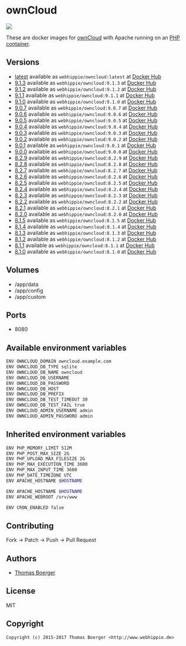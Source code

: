 # ownCloud

[![](https://images.microbadger.com/badges/image/webhippie/owncloud:8.2.2.svg)](https://microbadger.com/images/webhippie/owncloud:8.2.2 "Get your own image badge on microbadger.com")

These are docker images for [ownCloud](https://owncloud.org/) with Apache running on an [PHP container](https://registry.hub.docker.com/u/webhippie/php-apache/).


## Versions

* [latest](https://github.com/dockhippie/owncloud/tree/master) available as ```webhippie/owncloud:latest``` at [Docker Hub](https://registry.hub.docker.com/u/webhippie/owncloud/)
* [9.1.3](https://github.com/dockhippie/owncloud/tree/9.1.3) available as ```webhippie/owncloud:9.1.3``` at [Docker Hub](https://registry.hub.docker.com/u/webhippie/owncloud/)
* [9.1.2](https://github.com/dockhippie/owncloud/tree/9.1.2) available as ```webhippie/owncloud:9.1.2``` at [Docker Hub](https://registry.hub.docker.com/u/webhippie/owncloud/)
* [9.1.1](https://github.com/dockhippie/owncloud/tree/9.1.1) available as ```webhippie/owncloud:9.1.1``` at [Docker Hub](https://registry.hub.docker.com/u/webhippie/owncloud/)
* [9.1.0](https://github.com/dockhippie/owncloud/tree/9.1.0) available as ```webhippie/owncloud:9.1.0``` at [Docker Hub](https://registry.hub.docker.com/u/webhippie/owncloud/)
* [9.0.7](https://github.com/dockhippie/owncloud/tree/9.0.7) available as ```webhippie/owncloud:9.0.7``` at [Docker Hub](https://registry.hub.docker.com/u/webhippie/owncloud/)
* [9.0.6](https://github.com/dockhippie/owncloud/tree/9.0.6) available as ```webhippie/owncloud:9.0.6``` at [Docker Hub](https://registry.hub.docker.com/u/webhippie/owncloud/)
* [9.0.5](https://github.com/dockhippie/owncloud/tree/9.0.5) available as ```webhippie/owncloud:9.0.5``` at [Docker Hub](https://registry.hub.docker.com/u/webhippie/owncloud/)
* [9.0.4](https://github.com/dockhippie/owncloud/tree/9.0.4) available as ```webhippie/owncloud:9.0.4``` at [Docker Hub](https://registry.hub.docker.com/u/webhippie/owncloud/)
* [9.0.3](https://github.com/dockhippie/owncloud/tree/9.0.3) available as ```webhippie/owncloud:9.0.3``` at [Docker Hub](https://registry.hub.docker.com/u/webhippie/owncloud/)
* [9.0.2](https://github.com/dockhippie/owncloud/tree/9.0.2) available as ```webhippie/owncloud:9.0.2``` at [Docker Hub](https://registry.hub.docker.com/u/webhippie/owncloud/)
* [9.0.1](https://github.com/dockhippie/owncloud/tree/9.0.1) available as ```webhippie/owncloud:9.0.1``` at [Docker Hub](https://registry.hub.docker.com/u/webhippie/owncloud/)
* [9.0.0](https://github.com/dockhippie/owncloud/tree/9.0.0) available as ```webhippie/owncloud:9.0.0``` at [Docker Hub](https://registry.hub.docker.com/u/webhippie/owncloud/)
* [8.2.9](https://github.com/dockhippie/owncloud/tree/8.2.9) available as ```webhippie/owncloud:8.2.9``` at [Docker Hub](https://registry.hub.docker.com/u/webhippie/owncloud/)
* [8.2.8](https://github.com/dockhippie/owncloud/tree/8.2.8) available as ```webhippie/owncloud:8.2.8``` at [Docker Hub](https://registry.hub.docker.com/u/webhippie/owncloud/)
* [8.2.7](https://github.com/dockhippie/owncloud/tree/8.2.7) available as ```webhippie/owncloud:8.2.7``` at [Docker Hub](https://registry.hub.docker.com/u/webhippie/owncloud/)
* [8.2.6](https://github.com/dockhippie/owncloud/tree/8.2.6) available as ```webhippie/owncloud:8.2.6``` at [Docker Hub](https://registry.hub.docker.com/u/webhippie/owncloud/)
* [8.2.5](https://github.com/dockhippie/owncloud/tree/8.2.5) available as ```webhippie/owncloud:8.2.5``` at [Docker Hub](https://registry.hub.docker.com/u/webhippie/owncloud/)
* [8.2.4](https://github.com/dockhippie/owncloud/tree/8.2.4) available as ```webhippie/owncloud:8.2.4``` at [Docker Hub](https://registry.hub.docker.com/u/webhippie/owncloud/)
* [8.2.3](https://github.com/dockhippie/owncloud/tree/8.2.3) available as ```webhippie/owncloud:8.2.3``` at [Docker Hub](https://registry.hub.docker.com/u/webhippie/owncloud/)
* [8.2.2](https://github.com/dockhippie/owncloud/tree/8.2.2) available as ```webhippie/owncloud:8.2.2``` at [Docker Hub](https://registry.hub.docker.com/u/webhippie/owncloud/)
* [8.2.1](https://github.com/dockhippie/owncloud/tree/8.2.1) available as ```webhippie/owncloud:8.2.1``` at [Docker Hub](https://registry.hub.docker.com/u/webhippie/owncloud/)
* [8.2.0](https://github.com/dockhippie/owncloud/tree/8.2.0) available as ```webhippie/owncloud:8.2.0``` at [Docker Hub](https://registry.hub.docker.com/u/webhippie/owncloud/)
* [8.1.5](https://github.com/dockhippie/owncloud/tree/8.1.5) available as ```webhippie/owncloud:8.1.5``` at [Docker Hub](https://registry.hub.docker.com/u/webhippie/owncloud/)
* [8.1.4](https://github.com/dockhippie/owncloud/tree/8.1.4) available as ```webhippie/owncloud:8.1.4``` at [Docker Hub](https://registry.hub.docker.com/u/webhippie/owncloud/)
* [8.1.3](https://github.com/dockhippie/owncloud/tree/8.1.3) available as ```webhippie/owncloud:8.1.3``` at [Docker Hub](https://registry.hub.docker.com/u/webhippie/owncloud/)
* [8.1.2](https://github.com/dockhippie/owncloud/tree/8.1.2) available as ```webhippie/owncloud:8.1.2``` at [Docker Hub](https://registry.hub.docker.com/u/webhippie/owncloud/)
* [8.1.1](https://github.com/dockhippie/owncloud/tree/8.1.1) available as ```webhippie/owncloud:8.1.1``` at [Docker Hub](https://registry.hub.docker.com/u/webhippie/owncloud/)
* [8.1.0](https://github.com/dockhippie/owncloud/tree/8.1.0) available as ```webhippie/owncloud:8.1.0``` at [Docker Hub](https://registry.hub.docker.com/u/webhippie/owncloud/)


## Volumes

* /app/data
* /app/config
* /app/custom


## Ports

* 8080


## Available environment variables

```bash
ENV OWNCLOUD_DOMAIN owncloud.example.com
ENV OWNCLOUD_DB_TYPE sqlite
ENV OWNCLOUD_DB_NAME owncloud
ENV OWNCLOUD_DB_USERNAME
ENV OWNCLOUD_DB_PASSWORD
ENV OWNCLOUD_DB_HOST
ENV OWNCLOUD_DB_PREFIX
ENV OWNCLOUD_DB_TEST_TIMEOUT 30
ENV OWNCLOUD_DB_TEST_FAIL true
ENV OWNCLOUD_ADMIN_USERNAME admin
ENV OWNCLOUD_ADMIN_PASSWORD admin
```


## Inherited environment variables

```bash
ENV PHP_MEMORY_LIMIT 512M
ENV PHP_POST_MAX_SIZE 2G
ENV PHP_UPLOAD_MAX_FILESIZE 2G
ENV PHP_MAX_EXECUTION_TIME 3600
ENV PHP_MAX_INPUT_TIME 3600
ENV PHP_DATE_TIMEZONE UTC
ENV APACHE_HOSTNAME $HOSTNAME
```

```bash
ENV APACHE_HOSTNAME $HOSTNAME
ENV APACHE_WEBROOT /srv/www
```

```bash
ENV CRON_ENABLED false
```


## Contributing

Fork -> Patch -> Push -> Pull Request


## Authors

* [Thomas Boerger](https://github.com/tboerger)


## License

MIT


## Copyright

```
Copyright (c) 2015-2017 Thomas Boerger <http://www.webhippie.de>
```
